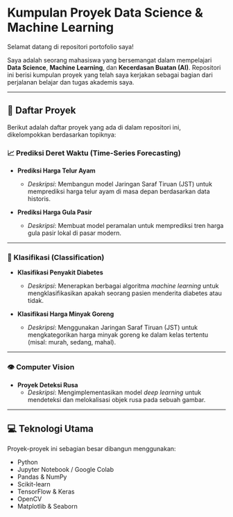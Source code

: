 # Kumpulan Proyek Data Science & Machine Learning

Selamat datang di repositori portofolio saya!

Saya adalah seorang mahasiswa yang bersemangat dalam mempelajari **Data Science**, **Machine Learning**, dan **Kecerdasan Buatan (AI)**. Repositori ini berisi kumpulan proyek yang telah saya kerjakan sebagai bagian dari perjalanan belajar dan tugas akademis saya.

---

## 📂 Daftar Proyek

Berikut adalah daftar proyek yang ada di dalam repositori ini, dikelompokkan berdasarkan topiknya:

### 📈 Prediksi Deret Waktu (Time-Series Forecasting)

- **Prediksi Harga Telur Ayam**

  - _Deskripsi_: Membangun model Jaringan Saraf Tiruan (JST) untuk memprediksi harga telur ayam di masa depan berdasarkan data historis.

- **Prediksi Harga Gula Pasir**
  - _Deskripsi_: Membuat model peramalan untuk memprediksi tren harga gula pasir lokal di pasar modern.

---

### 🤖 Klasifikasi (Classification)

- **Klasifikasi Penyakit Diabetes**

  - _Deskripsi_: Menerapkan berbagai algoritma _machine learning_ untuk mengklasifikasikan apakah seorang pasien menderita diabetes atau tidak.

- **Klasifikasi Harga Minyak Goreng**
  - _Deskripsi_: Menggunakan Jaringan Saraf Tiruan (JST) untuk mengkategorikan harga minyak goreng ke dalam kelas tertentu (misal: murah, sedang, mahal).

---

### 👁️ Computer Vision

- **Proyek Deteksi Rusa**
  - _Deskripsi_: Mengimplementasikan model _deep learning_ untuk mendeteksi dan melokalisasi objek rusa pada sebuah gambar.

---

## 💻 Teknologi Utama

Proyek-proyek ini sebagian besar dibangun menggunakan:

- Python
- Jupyter Notebook / Google Colab
- Pandas & NumPy
- Scikit-learn
- TensorFlow & Keras
- OpenCV
- Matplotlib & Seaborn

